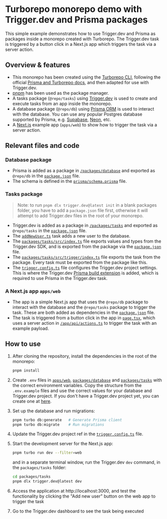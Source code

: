 # Turborepo monorepo demo with Trigger.dev and Prisma packages

This simple example demonstrates how to use Trigger.dev and Prisma as packages inside a monorepo created with Turborepo. The Trigger.dev task is triggered by a button click in a Next.js app which triggers the task via a server action.

## Overview & features

- This monorepo has been created using the [Turborepo CLI](https://turbo.build/repo), following the official [Prisma and Turborepo docs](https://www.prisma.io/docs/guides/turborepo), and then adapted for use with Trigger.dev.
- [pnpm](https://pnpm.io/) has been used as the package manager.
- A tasks package (`@repo/tasks`) using [Trigger.dev](https://trigger.dev) is used to create and execute tasks from an app inside the monorepo.
- A database package (`@repo/db`) using [Prisma ORM](https://www.prisma.io/docs/orm/) is used to interact with the database. You can use any popular Postgres database supported by Prisma, e.g. [Supabase](https://supabase.com/), [Neon](https://neon.tech/), etc.
- A [Next.js](https://nextjs.org/) example app (`apps/web`) to show how to trigger the task via a server action.

## Relevant files and code

### Database package

- Prisma is added as a package in [`/packages/database`](./packages/database/) and exported as `@repo/db` in the [`package.json`](/packages/database/package.json) file.
- The schema is defined in the [`prisma/schema.prisma`](/packages/database/prisma/schema.prisma) file.

### Tasks package

> Note: to run `pnpm dlx trigger.dev@latest init` in a blank packages folder, you have to add a `package.json` file first, otherwise it will attempt to add Trigger.dev files in the root of your monorepo.

- Trigger.dev is added as a package in [`/packages/tasks`](/packages/tasks/) and exported as `@repo/tasks` in the [`package.json`](/packages/tasks/package.json) file.
- The [`addNewUser.ts`](/packages/tasks/src/trigger/addNewUser.ts) task adds a new user to the database.
- The [`packages/tasks/src/index.ts`](/packages/tasks/src/index.ts) file exports values and types from the Trigger.dev SDK, and is exported from the package via the [`package.json`](/packages/tasks/package.json) file.
- The [`packages/tasks/src/trigger/index.ts`](/packages/tasks/src/trigger/index.ts) file exports the task from the package. Every task must be exported from the package like this.
- The [`trigger.config.ts`](/packages/tasks/trigger.config.ts) file configures the Trigger.dev project settings. This is where the Trigger.dev [Prisma build extension](https://trigger.dev/docs/config/extensions/prismaExtension) is added, which is required to use Prisma in the Trigger.dev task.

### A Next.js app `apps/web`

- The app is a simple Next.js app that uses the `@repo/db` package to interact with the database and the `@repo/tasks` package to trigger the task. These are both added as dependencies in the [`package.json`](/apps/web/package.json) file.
- The task is triggered from a button click in the app in [`page.tsx`](/apps/web/app/page.tsx), which uses a server action in [`/app/api/actions.ts`](/apps/web/app/api/actions.ts) to trigger the task with an example payload.

## How to use

1. After cloning the repository, install the dependencies in the root of the monorepo:

   ```bash
   pnpm install
   ```

2. Create `.env` files in [`apps/web`](./apps/web), [`packages/database`](./packages/database) and [`packages/tasks`](./packages/tasks) with the correct environment variables. Copy the structure from the `.env.example` files and use the correct values for your database and Trigger.dev project. If you don't have a Trigger.dev project yet, you can create one at [here](https://cloud.trigger.dev/).
3. Set up the database and run migrations:

   ```bash
   pnpm turbo db:generate   # Generate Prisma client
   pnpm turbo db:migrate    # Run migrations
   ```

4. Update the Trigger.dev project ref in the [`trigger.config.ts`](./packages/tasks/trigger.config.ts) file.

5. Start the development server for the Next.js app:

   ```bash
   pnpm turbo run dev --filter=web
   ```

   and in a separate terminal window, run the Trigger.dev `dev` command, in the `packages/tasks` folder:

   ```bash
   cd packages/tasks
   pnpm dlx trigger.dev@latest dev
   ```

6. Access the application at http://localhost:3000, and test the functionality by clicking the "Add new user" button on the web app to trigger the task
7. Go to the Trigger.dev dashboard to see the task being executed
